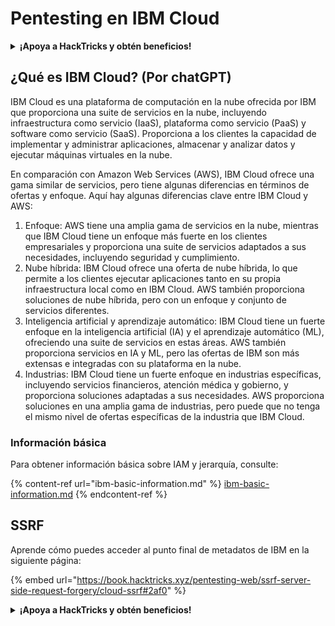 # Pentesting en IBM Cloud

<details>

<summary><strong>¡Apoya a HackTricks y obtén beneficios!</strong></summary>

* Si quieres ver a **tu empresa anunciada en HackTricks** o si quieres acceder a la **última versión de PEASS o descargar HackTricks en PDF**, ¡consulta los [**PLANES DE SUSCRIPCIÓN**](https://github.com/sponsors/carlospolop)!
* Obtén el [**swag oficial de PEASS y HackTricks**](https://peass.creator-spring.com)
* Descubre [**The PEASS Family**](https://opensea.io/collection/the-peass-family), nuestra colección de exclusivos [**NFTs**](https://opensea.io/collection/the-peass-family)
* **Únete al** 💬 [**grupo de Discord**](https://discord.gg/hRep4RUj7f) o al [**grupo de telegram**](https://t.me/peass) o **sígueme** en **Twitter** 🐦 [**@carlospolopm**](https://twitter.com/carlospolopm)**.**
* **Comparte tus trucos de hacking enviando PR a los repositorios de GitHub de** [**HackTricks**](https://github.com/carlospolop/hacktricks) y [**HackTricks Cloud**](https://github.com/carlospolop/hacktricks-cloud).

</details>

## ¿Qué es IBM Cloud? (Por chatGPT)

IBM Cloud es una plataforma de computación en la nube ofrecida por IBM que proporciona una suite de servicios en la nube, incluyendo infraestructura como servicio (IaaS), plataforma como servicio (PaaS) y software como servicio (SaaS). Proporciona a los clientes la capacidad de implementar y administrar aplicaciones, almacenar y analizar datos y ejecutar máquinas virtuales en la nube.

En comparación con Amazon Web Services (AWS), IBM Cloud ofrece una gama similar de servicios, pero tiene algunas diferencias en términos de ofertas y enfoque. Aquí hay algunas diferencias clave entre IBM Cloud y AWS:

1. Enfoque: AWS tiene una amplia gama de servicios en la nube, mientras que IBM Cloud tiene un enfoque más fuerte en los clientes empresariales y proporciona una suite de servicios adaptados a sus necesidades, incluyendo seguridad y cumplimiento.
2. Nube híbrida: IBM Cloud ofrece una oferta de nube híbrida, lo que permite a los clientes ejecutar aplicaciones tanto en su propia infraestructura local como en IBM Cloud. AWS también proporciona soluciones de nube híbrida, pero con un enfoque y conjunto de servicios diferentes.
3. Inteligencia artificial y aprendizaje automático: IBM Cloud tiene un fuerte enfoque en la inteligencia artificial (IA) y el aprendizaje automático (ML), ofreciendo una suite de servicios en estas áreas. AWS también proporciona servicios en IA y ML, pero las ofertas de IBM son más extensas e integradas con su plataforma en la nube.
4. Industrias: IBM Cloud tiene un fuerte enfoque en industrias específicas, incluyendo servicios financieros, atención médica y gobierno, y proporciona soluciones adaptadas a sus necesidades. AWS proporciona soluciones en una amplia gama de industrias, pero puede que no tenga el mismo nivel de ofertas específicas de la industria que IBM Cloud.

### Información básica

Para obtener información básica sobre IAM y jerarquía, consulte:

{% content-ref url="ibm-basic-information.md" %}
[ibm-basic-information.md](ibm-basic-information.md)
{% endcontent-ref %}

## SSRF

Aprende cómo puedes acceder al punto final de metadatos de IBM en la siguiente página:

{% embed url="https://book.hacktricks.xyz/pentesting-web/ssrf-server-side-request-forgery/cloud-ssrf#2af0" %}



<details>

<summary><strong>¡Apoya a HackTricks y obtén beneficios!</strong></summary>

* Si quieres ver a **tu empresa anunciada en HackTricks** o si quieres acceder a la **última versión de PEASS o descargar HackTricks en PDF**, ¡consulta los [**PLANES DE SUSCRIPCIÓN**](https://github.com/sponsors/carlospolop)!
* Obtén el [**swag oficial de PEASS y HackTricks**](https://peass.creator-spring.com)
* Descubre [**The PEASS Family**](https://opensea.io/collection/the-peass-family), nuestra colección de exclusivos [**NFTs**](https://opensea.io/collection/the-peass-family)
* **Únete al** 💬 [**grupo de Discord**](https://discord.gg/hRep4RUj7f) o al [**grupo de telegram**](https://t.me/peass) o **sígueme** en **Twitter** 🐦 [**@carlospolopm**](https://twitter.com/carlospolopm)**.**
* **Comparte tus trucos de hacking enviando PR a los repositorios de GitHub de** [**HackTricks**](https://github.com/carlospolop/hacktricks) y [**HackTricks Cloud**](https://github.com/carlospolop/hacktricks-cloud).

</details>